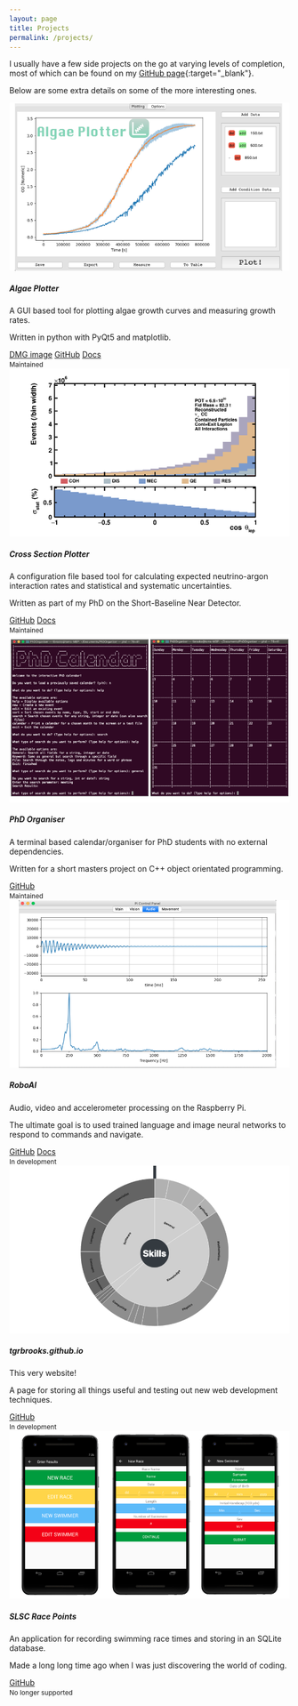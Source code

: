 ```yaml
---
layout: page
title: Projects
permalink: /projects/
---
```


I usually have a few side projects on the go at varying levels of completion, most of which can be found on my [GitHub page](https://github.com/tgrbrooks){:target="\_blank"}.

Below are some extra details on some of the more interesting ones.

<div class="card-deck">
  <div class="card bg-light mb-3">
    <img src="/assets/projects/algae.png" class="card-img-top" alt="...">
    <div class="card-body">
      <h5 class="card-title">Algae Plotter</h5>
      <p class="card-text">A GUI based tool for plotting algae growth curves and measuring growth rates.</p>
      <p class="card-text">Written in python with PyQt5 and matplotlib.</p>
      <a href="https://www.dropbox.com/sh/pa48a3jmwdhks1o/AACyNKSP8AvDUff5IjPBasApa?dl=0" target="_blank" class="btn btn-primary text-white">DMG image</a>
      <a href="https://github.com/tgrbrooks/AlgaePlotter" target="_blank" class="btn btn-primary text-white">GitHub</a>
      <a href="#" class="btn btn-primary text-white">Docs</a>
    </div>
    <div class="card-footer">
      <small class="text-muted">Maintained</small>
    </div>
  </div>
  <div class="card bg-light mb-3">
    <img src="/assets/projects/xsecplotter.png" class="card-img-top" alt="...">
    <div class="card-body">
      <h5 class="card-title">Cross Section Plotter</h5>
      <p class="card-text">A configuration file based tool for calculating expected neutrino-argon interaction rates and statistical and systematic uncertainties.</p>
      <p class="card-text">Written as part of my PhD on the Short-Baseline Near Detector.</p>
      <a href="https://github.com/tgrbrooks/XSecPlotter" target="_blank" class="btn btn-primary text-white">GitHub</a>
      <a href="#" target="_blank" class="btn btn-primary text-white">Docs</a>
    </div>
    <div class="card-footer">
      <small class="text-muted">Maintained</small>
    </div>
  </div>
</div>

<div class="card-deck">
  <div class="card bg-light mb-3">
    <img src="/assets/projects/phdorg.png" class="card-img-top" alt="...">
    <div class="card-body">
      <h5 class="card-title">PhD Organiser</h5>
      <p class="card-text">A terminal based calendar/organiser for PhD students with no external dependencies.</p>
      <p class="card-text">Written for a short masters project on C++ object orientated programming.</p>
      <a href="https://github.com/tgrbrooks/PhDOrganiser" target="_blank" class="btn btn-primary text-white">GitHub</a>
    </div>
    <div class="card-footer">
      <small class="text-muted">Maintained</small>
    </div>
  </div>
  <div class="card bg-light mb-3">
    <img src="/assets/projects/roboai.png" class="card-img-top" alt="...">
    <div class="card-body">
      <h5 class="card-title">RoboAI</h5>
      <p class="card-text">Audio, video and accelerometer processing on the Raspberry Pi.</p>
      <p class="card-text">The ultimate goal is to used trained language and image neural networks to respond to commands and navigate.</p>
      <a href="https://github.com/tgrbrooks/RoboAI" target="_blank" class="btn btn-primary text-white">GitHub</a>
      <a href="#" target="_blank" class="btn btn-primary text-white">Docs</a>
    </div>
    <div class="card-footer">
      <small class="text-muted">In development</small>
    </div>
  </div>
</div>

<div class="card-deck">
  <div class="card bg-light mb-3">
    <img src="/assets/projects/website.png" class="card-img-top" alt="...">
    <div class="card-body">
      <h5 class="card-title">tgrbrooks.github.io</h5>
      <p class="card-text">This very website!</p>
      <p class="card-text">A page for storing all things useful and testing out new web development techniques.</p>
      <a href="https://github.com/tgrbrooks/tgrbrooks.github.io" target="_blank" class="btn btn-primary text-white">GitHub</a>
    </div>
    <div class="card-footer">
      <small class="text-muted">In development</small>
    </div>
  </div>
  <div class="card bg-light mb-3">
    <img src="/assets/projects/racepoints.png" class="card-img-top" alt="...">
    <div class="card-body">
      <h5 class="card-title">SLSC Race Points</h5>
      <p class="card-text">An application for recording swimming race times and storing in an SQLite database.</p>
      <p class="card-text">Made a long long time ago when I was just discovering the world of coding.</p>
      <a href="https://github.com/tgrbrooks/SLSCRacePoints" target="_blank" class="btn btn-primary text-white">GitHub</a>
    </div>
    <div class="card-footer">
      <small class="text-muted">No longer supported</small>
    </div>
  </div>
</div>
